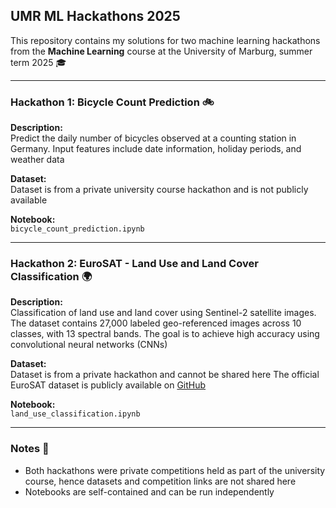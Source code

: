 ## UMR ML Hackathons 2025

This repository contains my solutions for two machine learning hackathons from the **Machine Learning** course at the University of Marburg, summer term 2025 🎓

---

### Hackathon 1: Bicycle Count Prediction 🚲

**Description:**  
Predict the daily number of bicycles observed at a counting station in Germany. Input features include date information, holiday periods, and weather data 

**Dataset:**  
Dataset is from a private university course hackathon and is not publicly available

**Notebook:**  
`bicycle_count_prediction.ipynb`

---

### Hackathon 2: EuroSAT - Land Use and Land Cover Classification 🌍

**Description:**  
Classification of land use and land cover using Sentinel-2 satellite images. The dataset contains 27,000 labeled geo-referenced images across 10 classes, with 13 spectral bands. The goal is to achieve high accuracy using convolutional neural networks (CNNs) 

**Dataset:**  
Dataset is from a private hackathon and cannot be shared here
The official EuroSAT dataset is publicly available on [GitHub](https://github.com/phelber/eurosat)

**Notebook:**  
`land_use_classification.ipynb`

---

### Notes 📝

- Both hackathons were private competitions held as part of the university course, hence datasets and competition links are not shared here  
- Notebooks are self-contained and can be run independently

